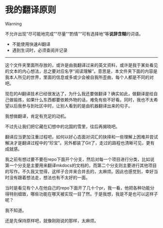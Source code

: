 # 我的翻译原则

> [!WARNING]
> 不允许出现“尽可能地完成”“尽量”“酌情”“可有选择地”等**说辞含糊**的词语。

- 不能使用快速AI翻译
- 遇到生词时，必须查阅并记录

---

这个文件夹里面所存放的，或许是由我翻译过来的英文资料，或许是我于某处看见的文本的内心想法，总之要对应名字“阅读理解”。意思是，本文件夹下面的内容是我本人所见的世界，里面的信息或多或少会被自我所歪曲，每个人都是不同的对吧。

现在的AI翻译技术已经很发达了，为什么我还要做翻译？确实如此，做翻译是给自己做锻炼，如果什么东西都要依赖外物的话，难免有些不好看。同时，我也不太希望以后我参与到社区中时，让别人看到的是由机器翻译出来的句子。

我想做翻译，肯定有充足的动机。

不过先让我们把它藏在幻想中的北国的雪里，往后再揭晓吧。

翻译应当更加注重过程吧，如何以好心态面对词汇的抉择和一些理解上困难并尝试解决才是翻译过程中的“珍宝”。另外都装了Git了，走过的路程也清晰可见，更有成就感。

我之前有想过要不要在repo下面开个分支，然后对每一个项目进行分类，比如说第一个分支是主要用来翻译mkdocs的文档的，而第二个分支则主要进行其他项目的写作。不久我又觉得，这样子合并来合并去的，太麻烦。因此也感觉到，幸好当时没有跟着想法走，想法也有不太好的一面。

当时是看见有个人在他自己的repo下面开了几十个pr，我一看，他把各种功能分得特别细致，哪些功能在哪天被实现一目了然。于是我想，我是不是也可以这样子呢？

我不知道。

还是先保持原样吧，就像刚刚说的那样，太麻烦。
